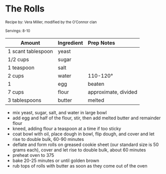# The Rolls

<small>Recipe by: Vera Miller, modified by the O’Connor clan</small>

<small>Servings: 8-10</small>

| Amount             | Ingredient | Prep Notes           |
| ------------------ | :--------- | :------------------- |
| 1 scant tablespoon | yeast      |                      |
| 1/2 cups           | sugar      |                      |
| 1 teaspoon         | salt       |                      |
| 2 cups             | water      | 110-120°             |
| 1                  | egg        | beaten               |
| 7 cups             | flour      | approximate, divided |
| 3 tablespoons      | butter     | melted               |

- mix yeast, sugar, salt, and water in large bowl
- add egg and half of the flour, stir, then add melted butter and remainder flour
- kneed, adding flour a teaspoon at a time if too sticky
- coat bowl with oil, place dough in bowl, flip dough, and cover and let rise to double bulk, 60-90 minutes
- deflate and form rolls on greased cookie sheet (our standard size is 50 grams each), cover and let rise to double bulk, about 60 minutes
- preheat oven to 375
- bake 20-25 minutes or until golden brown
- rub tops of rolls with butter as soon as they come out of the oven
